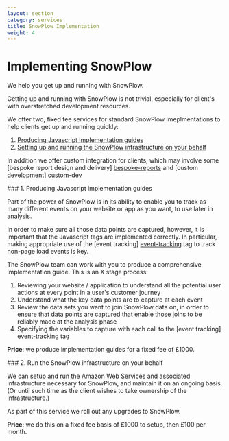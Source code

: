```yaml
---
layout: section
category: services
title: SnowPlow Implementation
weight: 4
---
```


# Implementing SnowPlow

We help you get up and running with SnowPlow.

Getting up and running with SnowPlow is not trivial, especially for client's with overstretched development resources.

We offer two, fixed fee services for standard SnowPlow imeplmentations to help clients get up and running quickly:

1. [Producing Javascript implementation guides](#implementation-guide)
2. [Setting up and running the SnowPlow infrastructure on your behalf](#infrastructure)

In addition we offer custom integration for clients, which may involve some [bespoke report design and delivery] [bespoke-reports] and [custom development] [custom-dev]

<a name="implementation-guide" />
### 1. Producing Javascript implementation guides

Part of the power of SnowPlow is in its ability to enable you to track as many different events on your website or app as you want, to use later in analysis.

In order to make sure all those data points are captured, however, it is important that the Javascript tags are implemented correctly. In particular, making appropriate use of the [event tracking] [event-tracking] tag to track non-page load events is key.

The SnowPlow team can work with you to produce a comprehensive implementation guide. This is an X stage process:

1. Reviewing your website / application to understand all the potential user actions at every point in a user's customer journey
2. Understand what the key data points are to capture at each event
3. Review the data sets you want to join SnowPlow data on, in order to ensure that data points are captured that enable those joins to be reliably made at the analysis phase
4. Specifying the variables to capture with each call to the [event tracking] [event-tracking] tag

**Price**:  we produce implementation guides for a fixed fee of £1000. 

<a name="infrastructure" />
### 2. Run the SnowPlow infrastructure on your behalf

We can setup and run the Amazon Web Services and associated infrastructure necessary for SnowPlow, and maintain it on an ongoing basis. (Or until such time as the client wishes to take ownership of the infrastructure.)

As part of this service we roll out any upgrades to SnowPlow.

**Price**: we do this on a fixed fee basis of £1000 to setup, then £100 per month. 

[event-tracking]: https://github.com/snowplow/snowplow/wiki/Integrating-SnowPlow-into-your-website#wiki-events
[bespoke-reports]: reporting.html
[custom-dev]: custom-development.html

